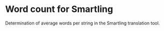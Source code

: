 # Word count for Smartling

Determination of average words per string in the Smartling translation tool.
